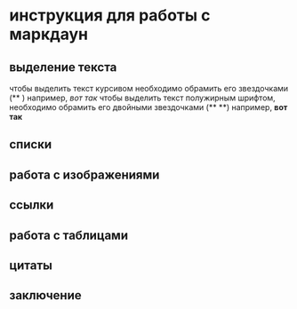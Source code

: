 # инструкция для работы с маркдаун

## выделение текста
чтобы выделить текст курсивом необходимо обрамить его звездочками (** )
например, *вот так*
чтобы  выделить текст полужирным шрифтом, необходимо обрамить его двойными звездочками (** **)
например, **вот так**
## списки 

## работа с изображениями 

## ссылки 

## работа с таблицами 

## цитаты 

## заключение 